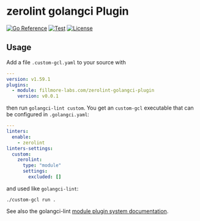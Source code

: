 # zerolint golangci Plugin

[![Go Reference](https://pkg.go.dev/badge/fillmore-labs.com/zerolint-golangci-plugin.svg)](https://pkg.go.dev/fillmore-labs.com/zerolint-golangci-plugin)
[![Test](https://github.com/fillmore-labs/zerolint-golangci-plugin/actions/workflows/test.yml/badge.svg?branch=main)](https://github.com/fillmore-labs/zerolint-golangci-plugin/actions/workflows/test.yml)
[![License](https://img.shields.io/github/license/fillmore-labs/zerolint-golangci-plugin)](https://www.apache.org/licenses/LICENSE-2.0)

## Usage

Add a file `.custom-gcl.yaml` to your source with

```YAML
---
version: v1.59.1
plugins:
  - module: fillmore-labs.com/zerolint-golangci-plugin
    version: v0.0.1
```

then run `golangci-lint custom`. You get an `custom-gcl` executable that can be configured in `.golangci.yaml`:

```YAML
---
linters:
  enable:
    - zerolint
linters-settings:
  custom:
    zerolint:
      type: "module"
      settings:
        excluded: []
```

and used like `golangci-lint`:

```shell
./custom-gcl run .
```

See also the golangci-lint
[module plugin system documentation](https://golangci-lint.run/plugins/module-plugins/#the-automatic-way).
